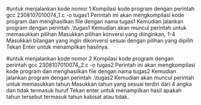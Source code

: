 #untuk menjalankan kode nomor 1
Kompilasi kode program dengan perintah gcc 2308107010074_1.c -o tugas1
Perintah ini akan mengkompilasi kode program dan menghasilkan file dengan nama tugas1
Kemudian jalankan program dengan perintah .\tugas1
Kemudian akan muncul perintah untuk memasukkan pilihan
Masukkan pilihan konversi yang  diinginkan, 1-4
Masukkan bilangan yang ingin dikonversi sesuai dengan pilihan yang dipilih
Tekan Enter untuk menampilkan hasilnya.

#untuk menjalankan kode nomor 2
Kompilasi kode program dengan perintah gcc 2308107010074_2.c -o tugas2
Perintah ini akan mengkompilasi kode program dan menghasilkan file dengan nama tugas2
Kemudian jalankan program dengan perintah .\tugas2
Kemudian akan muncul perintah untuk memasukkan tahun
Masukkan tahun yang sesuai terdiri dari 4 angka dan tidak termasuk huruf
Tekan enter untuk menampilkan hasil apakah tahun tersebut termasuk tahun kabisat atau tidak.
